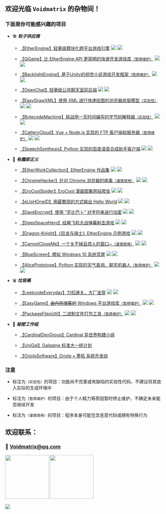 ## 欢迎光临 `Voidmatrix` 的杂物间！

### 下面是你可能感兴趣的项目

+ 🛠 ***轮子供应商***

    - [【EtherEngine】轻量级模块化跨平台游戏引擎](https://github.com/VoidmatrixHeathcliff/EtherEngine)
    [![](https://img.shields.io/github/stars/VoidmatrixHeathcliff/EtherEngine.svg?&label=★&labelColor=orange&color=yellow)](https://github.com/VoidmatrixHeathcliff/EtherEngine/stargazers)
    [![](https://img.shields.io/github/forks/VoidmatrixHeathcliff/EtherEngine.svg?&label=ி&labelColor=green&color=blue)](https://github.com/VoidmatrixHeathcliff/EtherEngine/network/members)

    - [【QGame】比 EtherEngine API 更简明的快速开发游戏库`（暂停维护）`](https://github.com/VoidmatrixHeathcliff/QGame)
    [![](https://img.shields.io/github/stars/VoidmatrixHeathcliff/QGame.svg?&label=★&labelColor=orange&color=yellow)](https://github.com/VoidmatrixHeathcliff/QGame/stargazers)
    [![](https://img.shields.io/github/forks/VoidmatrixHeathcliff/QGame.svg?&label=ி&labelColor=green&color=blue)](https://github.com/VoidmatrixHeathcliff/QGame/network/members)

    - [【BacklightEngine】基于Unity的视觉小说游戏开发框架`（暂停维护）`](https://github.com/VoidmatrixHeathcliff/BacklightEngine)
    [![](https://img.shields.io/github/stars/VoidmatrixHeathcliff/BacklightEngine.svg?&label=★&labelColor=orange&color=yellow)](https://github.com/VoidmatrixHeathcliff/BacklightEngine/stargazers)
    [![](https://img.shields.io/github/forks/VoidmatrixHeathcliff/BacklightEngine.svg?&label=ி&labelColor=green&color=blue)](https://github.com/VoidmatrixHeathcliff/BacklightEngine/network/members)

    - [【OpenChat】轻量级公共聊天室前后端](https://github.com/VoidmatrixHeathcliff/OpenChat)
    [![](https://img.shields.io/github/stars/VoidmatrixHeathcliff/OpenChat.svg?&label=★&labelColor=orange&color=yellow)](https://github.com/VoidmatrixHeathcliff/OpenChat/stargazers)
    [![](https://img.shields.io/github/forks/VoidmatrixHeathcliff/OpenChat.svg?&label=ி&labelColor=green&color=blue)](https://github.com/VoidmatrixHeathcliff/OpenChat/network/members)

    - [【EasyDrawXML】使用 XML 进行快速绘图的浏览器底层模型`（实验性）`](https://github.com/VoidmatrixHeathcliff/EasyDrawXML)
    [![](https://img.shields.io/github/stars/VoidmatrixHeathcliff/EasyDrawXML.svg?&label=★&labelColor=orange&color=yellow)](https://github.com/VoidmatrixHeathcliff/EasyDrawXML/stargazers)
    [![](https://img.shields.io/github/forks/VoidmatrixHeathcliff/EasyDrawXML.svg?&label=ி&labelColor=green&color=blue)](https://github.com/VoidmatrixHeathcliff/EasyDrawXML/network/members)

    - [【BytecodeMachine】挑战用一天时间编写的字节码解释器`（实验性）`](https://github.com/VoidmatrixHeathcliff/BytecodeMachine)
    [![](https://img.shields.io/github/stars/VoidmatrixHeathcliff/BytecodeMachine.svg?&label=★&labelColor=orange&color=yellow)](https://github.com/VoidmatrixHeathcliff/BytecodeMachine/stargazers)
    [![](https://img.shields.io/github/forks/VoidmatrixHeathcliff/BytecodeMachine.svg?&label=ி&labelColor=green&color=blue)](https://github.com/VoidmatrixHeathcliff/BytecodeMachine/network/members)

    - [【CatteryCloud】Vue + Node.js 实现的 FTP 客户端和服务器`（暂停维护）`](https://github.com/VoidmatrixHeathcliff/CatteryCloud)
    [![](https://img.shields.io/github/stars/VoidmatrixHeathcliff/CatteryCloud.svg?&label=★&labelColor=orange&color=yellow)](https://github.com/VoidmatrixHeathcliff/CatteryCloud/stargazers)
    [![](https://img.shields.io/github/forks/VoidmatrixHeathcliff/CatteryCloud.svg?&label=ி&labelColor=green&color=blue)](https://github.com/VoidmatrixHeathcliff/CatteryCloud/network/members)

    - [【SpeechSynthesis】Python 实现的百度语音合成助手客户端](https://github.com/VoidmatrixHeathcliff/SpeechSynthesis)
    [![](https://img.shields.io/github/stars/VoidmatrixHeathcliff/SpeechSynthesis.svg?&label=★&labelColor=orange&color=yellow)](https://github.com/VoidmatrixHeathcliff/SpeechSynthesis/stargazers)
    [![](https://img.shields.io/github/forks/VoidmatrixHeathcliff/SpeechSynthesis.svg?&label=ி&labelColor=green&color=blue)](https://github.com/VoidmatrixHeathcliff/SpeechSynthesis/network/members)


+ 🎈 ***有趣即正义***

    - [【EtherWorkCollection】EtherEngine 作品集](https://github.com/VoidmatrixHeathcliff/EtherWorkCollection)
    [![](https://img.shields.io/github/stars/VoidmatrixHeathcliff/EtherWorkCollection.svg?&label=★&labelColor=orange&color=yellow)](https://github.com/VoidmatrixHeathcliff/EtherWorkCollection/stargazers)
    [![](https://img.shields.io/github/forks/VoidmatrixHeathcliff/EtherWorkCollection.svg?&label=ி&labelColor=green&color=blue)](https://github.com/VoidmatrixHeathcliff/EtherWorkCollection/network/members)

    - [【ChromeHacker】针对 Chrome 浏览器的病毒`（谨慎使用）`](https://github.com/VoidmatrixHeathcliff/ChromeHacker)
    [![](https://img.shields.io/github/stars/VoidmatrixHeathcliff/ChromeHacker.svg?&label=★&labelColor=orange&color=yellow)](https://github.com/VoidmatrixHeathcliff/ChromeHacker/stargazers)
    [![](https://img.shields.io/github/forks/VoidmatrixHeathcliff/ChromeHacker.svg?&label=ி&labelColor=green&color=blue)](https://github.com/VoidmatrixHeathcliff/ChromeHacker/network/members)

    - [【EroCoolSpider】EroCool 漫画图集网站爬虫](https://github.com/VoidmatrixHeathcliff/EroCoolSpider)
    [![](https://img.shields.io/github/stars/VoidmatrixHeathcliff/EroCoolSpider.svg?&label=★&labelColor=orange&color=yellow)](https://github.com/VoidmatrixHeathcliff/EroCoolSpider/stargazers)
    [![](https://img.shields.io/github/forks/VoidmatrixHeathcliff/EroCoolSpider.svg?&label=ி&labelColor=green&color=blue)](https://github.com/VoidmatrixHeathcliff/EroCoolSpider/network/members)

    - [【eLloHOrwlD】用最繁琐的方式输出 Hello World](https://github.com/VoidmatrixHeathcliff/eLloHOrwlD)
    [![](https://img.shields.io/github/stars/VoidmatrixHeathcliff/eLloHOrwlD.svg?&label=★&labelColor=orange&color=yellow)](https://github.com/VoidmatrixHeathcliff/eLloHOrwlD/stargazers)
    [![](https://img.shields.io/github/forks/VoidmatrixHeathcliff/eLloHOrwlD.svg?&label=ி&labelColor=green&color=blue)](https://github.com/VoidmatrixHeathcliff/eLloHOrwlD/network/members)

    - [【DaveEncrypt】使用 “歪比巴卜” 对字符串进行加密](https://github.com/VoidmatrixHeathcliff/DaveEncrypt)
    [![](https://img.shields.io/github/stars/VoidmatrixHeathcliff/DaveEncrypt.svg?&label=★&labelColor=orange&color=yellow)](https://github.com/VoidmatrixHeathcliff/DaveEncrypt/stargazers)
    [![](https://img.shields.io/github/forks/VoidmatrixHeathcliff/DaveEncrypt.svg?&label=ி&labelColor=green&color=blue)](https://github.com/VoidmatrixHeathcliff/DaveEncrypt/network/members)

    - [【DeepSpaceHero】经典飞机大战弹幕射击游戏](https://github.com/VoidmatrixHeathcliff/DeepSpaceHero)
    [![](https://img.shields.io/github/stars/VoidmatrixHeathcliff/DeepSpaceHero.svg?&label=★&labelColor=orange&color=yellow)](https://github.com/VoidmatrixHeathcliff/DeepSpaceHero/stargazers)
    [![](https://img.shields.io/github/forks/VoidmatrixHeathcliff/DeepSpaceHero.svg?&label=ி&labelColor=green&color=blue)](https://github.com/VoidmatrixHeathcliff/DeepSpaceHero/network/members)

    - [【Dragon-Knight】《巨龙与骑士》EtherEngine 示例游戏](https://github.com/VoidmatrixHeathcliff/Dragon-Knight)
    [![](https://img.shields.io/github/stars/VoidmatrixHeathcliff/Dragon-Knight.svg?&label=★&labelColor=orange&color=yellow)](https://github.com/VoidmatrixHeathcliff/Dragon-Knight/stargazers)
    [![](https://img.shields.io/github/forks/VoidmatrixHeathcliff/Dragon-Knight.svg?&label=ி&labelColor=green&color=blue)](https://github.com/VoidmatrixHeathcliff/Dragon-Knight/network/members)

    - [【CannotCloseMe】一个关不掉且烦人的窗口~`（谨慎使用）`](https://github.com/VoidmatrixHeathcliff/CannotCloseMe)
    [![](https://img.shields.io/github/stars/VoidmatrixHeathcliff/CannotCloseMe.svg?&label=★&labelColor=orange&color=yellow)](https://github.com/VoidmatrixHeathcliff/CannotCloseMe/stargazers)
    [![](https://img.shields.io/github/forks/VoidmatrixHeathcliff/CannotCloseMe.svg?&label=ி&labelColor=green&color=blue)](https://github.com/VoidmatrixHeathcliff/CannotCloseMe/network/members)

    - [【BlueScreen】模拟 Windows 10 系统蓝屏](https://github.com/VoidmatrixHeathcliff/BlueScreen)
    [![](https://img.shields.io/github/stars/VoidmatrixHeathcliff/BlueScreen.svg?&label=★&labelColor=orange&color=yellow)](https://github.com/VoidmatrixHeathcliff/BlueScreen/stargazers)
    [![](https://img.shields.io/github/forks/VoidmatrixHeathcliff/BlueScreen.svg?&label=ி&labelColor=green&color=blue)](https://github.com/VoidmatrixHeathcliff/BlueScreen/network/members)

    - [【AlicePrototype】Python 实现的天气查询、聊天机器人`（暂停维护）`](https://github.com/VoidmatrixHeathcliff/AlicePrototype)
    [![](https://img.shields.io/github/stars/VoidmatrixHeathcliff/AlicePrototype.svg?&label=★&labelColor=orange&color=yellow)](https://github.com/VoidmatrixHeathcliff/AlicePrototype/stargazers)
    [![](https://img.shields.io/github/forks/VoidmatrixHeathcliff/AlicePrototype.svg?&label=ி&labelColor=green&color=blue)](https://github.com/VoidmatrixHeathcliff/AlicePrototype/network/members)

+ 🗑 ***垃圾桶***

    - [【LeetcodeEveryday】力扣通关，大厂坐穿](https://github.com/VoidmatrixHeathcliff/LeetcodeEveryday)
    [![](https://img.shields.io/github/stars/VoidmatrixHeathcliff/LeetcodeEveryday.svg?&label=★&labelColor=orange&color=yellow)](https://github.com/VoidmatrixHeathcliff/LeetcodeEveryday/stargazers)
    [![](https://img.shields.io/github/forks/VoidmatrixHeathcliff/LeetcodeEveryday.svg?&label=ி&labelColor=green&color=blue)](https://github.com/VoidmatrixHeathcliff/LeetcodeEveryday/network/members)

    - [【EasyGame】~~会内存泄露的~~ Windows 平台游戏库`（暂停维护）`](https://github.com/VoidmatrixHeathcliff/EasyGame)
    [![](https://img.shields.io/github/stars/VoidmatrixHeathcliff/EasyGame.svg?&label=★&labelColor=orange&color=yellow)](https://github.com/VoidmatrixHeathcliff/EasyGame/stargazers)
    [![](https://img.shields.io/github/forks/VoidmatrixHeathcliff/EasyGame.svg?&label=ி&labelColor=green&color=blue)](https://github.com/VoidmatrixHeathcliff/EasyGame/network/members)

    - [【PackageFilesUtil】二进制文件打包工具`（暂停维护）`](https://github.com/VoidmatrixHeathcliff/PackageFilesUtil)
    [![](https://img.shields.io/github/stars/VoidmatrixHeathcliff/PackageFilesUtil.svg?&label=★&labelColor=orange&color=yellow)](https://github.com/VoidmatrixHeathcliff/PackageFilesUtil/stargazers)
    [![](https://img.shields.io/github/forks/VoidmatrixHeathcliff/PackageFilesUtil.svg?&label=ி&labelColor=green&color=blue)](https://github.com/VoidmatrixHeathcliff/PackageFilesUtil/network/members)

+ 🚩 ***秘密工作组***

    - [【CardinalDevGroup】Cardinal 异世界构建小组](https://github.com/cardinaldevgroup)

    - [【UniGal】Galgame 标准大一统计划](https://github.com/Uni-Gal)

    - [【OrioleSoftware】Oriole • 墨拓 系统开发组](https://github.com/Uni-Gal)


### 注意

+ 标注为`（实验性）`的项目：功能尚不完善或有缺陷的实验性代码，不建议将其放入实际的生成环境中

+ 标注为`（暂停维护）`的项目：由于个人精力等原因暂时停止维护，不确定未来能否继续开发

+ 标注为`（谨慎使用）`的项目：程序本身可能包含恶意代码或拥有特殊行为

## 欢迎联系：

### 📧 Voidmatrix@qq.com

<b>
<image src='https://github-readme-stats.vercel.app/api?username=VoidmatrixHeathcliff&show_icons=true&theme=calm' height= 141></image>
</b>
<b>
<image src='https://github-readme-stats.vercel.app/api/top-langs/?username=VoidmatrixHeathcliff&layout=compact&theme=calm ' height= 141></image>
</b>

<image src='https://github-profile-trophy.vercel.app/?username=VoidmatrixHeathcliff&theme=nord'></image>
